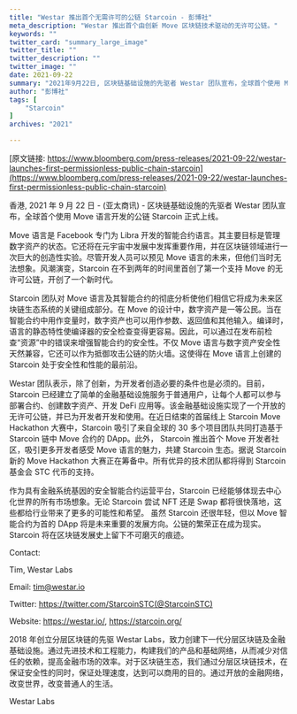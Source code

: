 ```yaml
---
title: "Westar 推出首个无需许可的公链 Starcoin - 彭博社"
meta_description: "Westar 推出首个由创新 Move 区块链技术驱动的无许可公链。"
keywords: ""
twitter_card: "summary_large_image"
twitter_title: ""
twitter_description: ""
twitter_image: ""
date: 2021-09-22
summary: "2021年9月22日, 区块链基础设施的先驱者 Westar 团队宣布，全球首个使用 Move 语言开发的公链 Starcoin 正式上线"
author: "彭博社"
tags: [
    "Starcoin"
]
archives: "2021"

---
```


[原文链接: https://www.bloomberg.com/press-releases/2021-09-22/westar-launches-first-permissionless-public-chain-starcoin](https://www.bloomberg.com/press-releases/2021-09-22/westar-launches-first-permissionless-public-chain-starcoin)

香港, 2021 年 9 月 22 日 - (亚太商讯) - 区块链基础设施的先驱者 Westar 团队宣布，全球首个使用 Move 语言开发的公链 Starcoin 正式上线。

Move 语言是 Facebook 专门为 Libra 开发的智能合约语言。其主要目标是管理数字资产的状态。它还将在元宇宙中发展中发挥重要作用，并在区块链领域进行一次巨大的创造性实验。尽管开发人员可以预见 Move 语言的未来，但他们当时无法想象。风潮演变，Starcoin 在不到两年的时间里首创了第一个支持 Move 的无许可公链，开创了一个新时代。

Starcoin 团队对 Move 语言及其智能合约的彻底分析使他们相信它将成为未来区块链生态系统的关键组成部分。在 Move 的设计中，数字资产是一等公民。当在智能合约中用作变量时，数字资产也可以用作参数、返回值和其他输入。编译时，语言的静态特性使编译器的安全检查变得更容易。因此，可以通过在发布前检查“资源”中的错误来增强智能合约的安全性。不仅 Move 语言与数字资产安全性天然兼容，它还可以作为抵御攻击公链的防火墙。这使得在 Move 语言上创建的 Starcoin 处于安全性和性能的最前沿。

Westar 团队表示，除了创新，为开发者创造必要的条件也是必须的。目前，Starcoin 已经建立了简单的金融基础设施服务于普通用户，让每个人都可以参与部署合约、创建数字资产、开发 DeFi 应用等。该金融基础设施实现了一个开放的无许可公链，并已为开发者开发和使用。在近日结束的首届线上 Starcoin Move Hackathon 大赛中，Starcoin 吸引了来自全球的 30 多个项目团队共同打造基于 Starcoin 链中 Move 合约的 DApp。此外， Starcoin 推出首个 Move 开发者社区，吸引更多开发者感受 Move 语言的魅力，共建 Starcoin 生态。据说 Starcoin 新的 Move Hackathon 大赛正在筹备中。所有优异的技术团队都将得到 Starcoin 基金会 STC 代币的支持。

作为具有金融系统基因的安全智能合约运营平台，Starcoin 已经能够体现去中心化世界的所有市场想象。无论 Starcoin 尝试 NFT 还是 Swap 都将很快落地，这些都给行业带来了更多的可能性和希望。 虽然 Starcoin 还很年轻，但以 Move 智能合约为首的 DApp 将是未来重要的发展方向。公链的繁荣正在成为现实。 Starcoin 将在区块链发展史上留下不可磨灭的痕迹。

Contact:

Tim, Westar Labs

Email: tim@westar.io

Twitter: https://twitter.com/StarcoinSTC(@StarcoinSTC)

Website: https://westar.io/, https://starcoin.org/

2018 年创立分层区块链的先驱 Westar Labs，致力创建下一代分层区块链及金融基础设施。通过先进技术和工程能力，构建我们的产品和基础网络，从而减少对信任的依赖，提高金融市场的效率。对于区块链生态，我们通过分层区块链技术，在保证安全性的同时，保证处理速度，达到可以商用的目的。通过开放的金融网络，改变世界，改变普通人的生活。

Westar Labs
